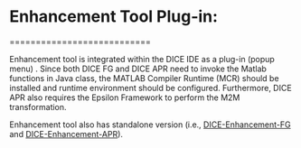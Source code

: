 ﻿# Enhancement Tool Plug-in:
===========================

Enhancement tool is integrated within the DICE IDE as a plug-in (popup menu) . Since both DICE FG and DICE APR need to invoke the Matlab functions in Java class, the MATLAB Compiler Runtime (MCR) should be installed and runtime environment should be configured. Furthermore, DICE APR also requires the Epsilon Framework to perform the M2M transformation. 

Enhancement tool also has standalone version (i.e., [DICE-Enhancement-FG](https://github.com/dice-project/DICE-Enhancement-FG) and [DICE-Enhancement-APR](https://github.com/dice-project/DICE-Enhancement-APR)).
